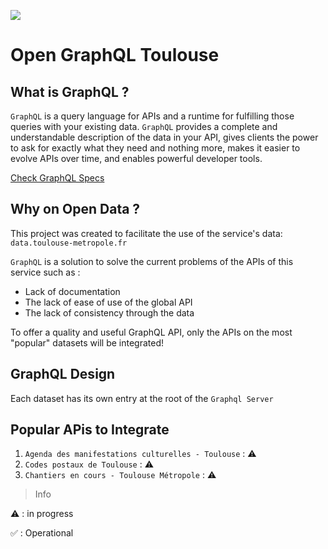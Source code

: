 ![](https://graphql.org/img/og_image.png)
# Open GraphQL Toulouse

## What is GraphQL ?
`GraphQL` is a query language for APIs and a runtime for fulfilling those queries with your existing data. `GraphQL` provides a complete and understandable description of the data in your API, gives clients the power to ask for exactly what they need and nothing more, makes it easier to evolve APIs over time, and enables powerful developer tools.

[Check GraphQL Specs](https://graphql.org)

## Why on Open Data ?
This project was created to facilitate the use of the service's data: `data.toulouse-metropole.fr`

`GraphQL` is a solution to solve the current problems of the APIs of this service such as : 
- Lack of documentation
- The lack of ease of use of the global API
- The lack of consistency through the data

To offer a quality and useful GraphQL API, only the APIs on the most "popular" datasets will be integrated!

## GraphQL Design
Each dataset has its own entry at the root of the `Graphql Server`


## Popular APis to Integrate
1. `Agenda des manifestations culturelles - Toulouse` : ⚠️
2. `Codes postaux de Toulouse` : ⚠️
3. `Chantiers en cours - Toulouse Métropole` : ⚠️

> Info

⚠️ : in progress

✅ : Operational